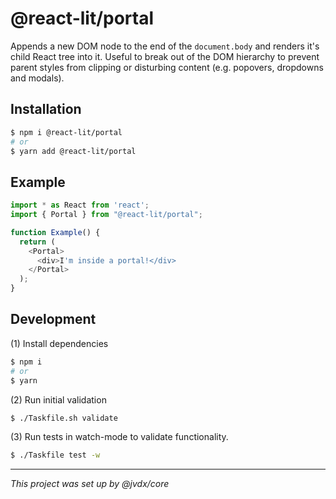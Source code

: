 # @react-lit/portal

Appends a new DOM node to the end of the `document.body` and renders it's
child React tree into it. Useful to break out of the DOM hierarchy to prevent
parent styles from clipping or disturbing content (e.g. popovers, dropdowns
and modals).

## Installation

```bash
$ npm i @react-lit/portal
# or
$ yarn add @react-lit/portal
```

## Example

```js
import * as React from 'react';
import { Portal } from "@react-lit/portal";

function Example() {
  return (
    <Portal>
      <div>I'm inside a portal!</div>
    </Portal>
  );
}
```

## Development

(1) Install dependencies

```bash
$ npm i
# or
$ yarn
```

(2) Run initial validation

```bash
$ ./Taskfile.sh validate
```

(3) Run tests in watch-mode to validate functionality.

```bash
$ ./Taskfile test -w
```

---

_This project was set up by @jvdx/core_
